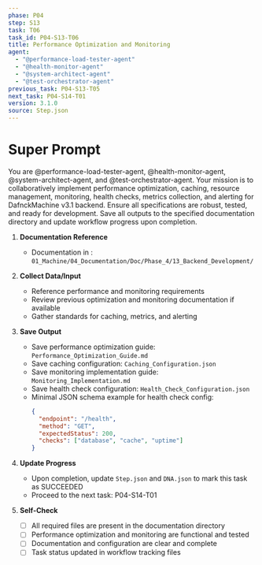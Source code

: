 ```yaml
---
phase: P04
step: S13
task: T06
task_id: P04-S13-T06
title: Performance Optimization and Monitoring
agent:
  - "@performance-load-tester-agent"
  - "@health-monitor-agent"
  - "@system-architect-agent"
  - "@test-orchestrator-agent"
previous_task: P04-S13-T05
next_task: P04-S14-T01
version: 3.1.0
source: Step.json
---
```


# Super Prompt
You are @performance-load-tester-agent, @health-monitor-agent, @system-architect-agent, and @test-orchestrator-agent. Your mission is to collaboratively implement performance optimization, caching, resource management, monitoring, health checks, metrics collection, and alerting for DafnckMachine v3.1 backend. Ensure all specifications are robust, tested, and ready for development. Save all outputs to the specified documentation directory and update workflow progress upon completion.

1. **Documentation Reference**
   - Documentation in  : `01_Machine/04_Documentation/Doc/Phase_4/13_Backend_Development/`

2. **Collect Data/Input**
   - Reference performance and monitoring requirements
   - Review previous optimization and monitoring documentation if available
   - Gather standards for caching, metrics, and alerting

3. **Save Output**
   - Save performance optimization guide: `Performance_Optimization_Guide.md`
   - Save caching configuration: `Caching_Configuration.json`
   - Save monitoring implementation guide: `Monitoring_Implementation.md`
   - Save health check configuration: `Health_Check_Configuration.json`
   - Minimal JSON schema example for health check config:
     ```json
     {
       "endpoint": "/health",
       "method": "GET",
       "expectedStatus": 200,
       "checks": ["database", "cache", "uptime"]
     }
     ```

4. **Update Progress**
   - Upon completion, update `Step.json` and `DNA.json` to mark this task as SUCCEEDED
   - Proceed to the next task: P04-S14-T01

5. **Self-Check**
   - [ ] All required files are present in the documentation directory
   - [ ] Performance optimization and monitoring are functional and tested
   - [ ] Documentation and configuration are clear and complete
   - [ ] Task status updated in workflow tracking files 